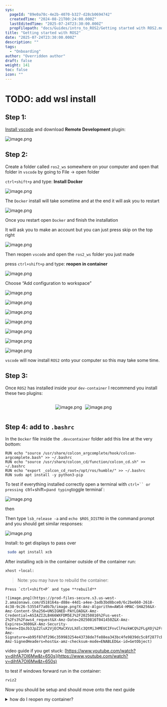 ```yaml
---
sys:
  pageId: "89e0a78c-4e2b-4070-b327-d28cb0694742"
  createdTime: "2024-08-21T00:24:00.000Z"
  lastEditedTime: "2025-07-24T23:30:00.000Z"
  propFilepath: "docs/Guides/intro_to_ROS2/Getting started with ROS2.md"
title: "Getting started with ROS2"
date: "2025-07-24T23:30:00.000Z"
description: ""
tags:
  - "Onboarding"
author: "Overridden author"
draft: false
weight: 141
toc: false
icon: ""
---
```


# TODO: add wsl install

## Step 1:

[Install vscode](https://code.visualstudio.com/download) and download **Remote Development** plugin:

![image.png](https://prod-files-secure.s3.us-west-2.amazonaws.com/d518164a-d88e-44d1-a4ee-3adb3bd8bce0/efb52993-1881-4a40-b95e-6f020334f022/image.png?X-Amz-Algorithm=AWS4-HMAC-SHA256&X-Amz-Content-Sha256=UNSIGNED-PAYLOAD&X-Amz-Credential=ASIAZI2LB4665FDUDGFG%2F20250816%2Fus-west-2%2Fs3%2Faws4_request&X-Amz-Date=20250816T041445Z&X-Amz-Expires=3600&X-Amz-Security-Token=IQoJb3JpZ2luX2VjECMaCXVzLXdlc3QtMiJIMEYCIQChYHga%2FTRXT48ZnCSNkFMQCpi3OyZLDg22ZplsXJcu4AIhAMrJ9l5FuEiWhHzxM3HycPIrLoZr6wDEefl7nKTcGSBCKv8DCGwQABoMNjM3NDIzMTgzODA1IgxuMaVjpF45GvUVm0Qq3APyjUfIVDxkt208P38JMMvSNuAxVddYvsRPKeHY13aLaE8cQ%2BSmBRJmK5baQBYB9EcV8CcLML9zFCa53IJQdF3TsckGM8JjDY6zZe8X2e0hdCRX0U0VRdrldMT738lg8dryAm6hrqv5I9j6nuu2hiedQZNiWgx2jfn4uH9zomsUf2o5Y5qmFsrauYRt1nA%2B9QNlerPFu2SpmQk2cToxHqPhXlVYQmaeMmwYv7diJMt7GQo1kksEjCq6I4RgZHMEH7pzUYiNarWMW4iHzdYZ0gh0Cd62CcPWeHjOi5OdANslTQ%2FCVqJb8xxg04YRuxESXqVRLgelG1hoBSM0eYyviPO%2B7Kb4p7QKAOXV0678afhh%2Bqrp45DOq8tXrxsP%2FQH2KypCKMDOWy6AkSpXB1f56Htp7TsqWT6reDXekxNFg1ld93MFQ9vGSEt2xC5qOvyC1bFTTM8B8RKrG4yjeYvtUFM27YwAxlUWeVtYwYCDG6sWGL1y61Ji4zF4tLtur5VRF0MMeFwFYqna4VUNT0Cx6k%2FSBpM0x%2FCLOfTooiyXT1PrfetZYsWz9xkMeU%2FiMNMXFjqTTgfDMzJqbKa8S5sEo4qvoMBAaJcyAM82wP%2FEpzo3MZsU39uQXZB8jz3j2zC84%2F%2FEBjqkAQBmFeYlPt3uMPXpr4jZMXeWB3LhHj5nEJyzsvWDzQOJAm08DA9EErObtAB1merGfTILjSxLWSI5NtgiuBwLHhGArzg5pXTSgUccPfg%2B7jm6%2BTfzosygFlhRkAJ%2FwOGmq4npr5%2B9NHeY8DmNXxySWzuBNj7k1J6qhSmkHMpB0TgI3zle%2F7mTfznXQM0%2FHNaiUx096gnO7uSUpu2Xu5NrEAYbGyfG&X-Amz-Signature=fabe9aa561f73e0c3ecd75c1d60ab76ffffd3fc36ff7af7e5dfa7b287b1e2f91&X-Amz-SignedHeaders=host&x-amz-checksum-mode=ENABLED&x-id=GetObject)

## Step 2:

Create a folder called `ros2_ws` somewhere on your computer and open that folder in `vscode` by going to File → open folder 

`ctrl+shift+p` and type: **Install Docker**

![image.png](https://prod-files-secure.s3.us-west-2.amazonaws.com/d518164a-d88e-44d1-a4ee-3adb3bd8bce0/2269dc0e-1cd5-47ff-bceb-c04ad9b2eab0/image.png?X-Amz-Algorithm=AWS4-HMAC-SHA256&X-Amz-Content-Sha256=UNSIGNED-PAYLOAD&X-Amz-Credential=ASIAZI2LB4665FDUDGFG%2F20250816%2Fus-west-2%2Fs3%2Faws4_request&X-Amz-Date=20250816T041445Z&X-Amz-Expires=3600&X-Amz-Security-Token=IQoJb3JpZ2luX2VjECMaCXVzLXdlc3QtMiJIMEYCIQChYHga%2FTRXT48ZnCSNkFMQCpi3OyZLDg22ZplsXJcu4AIhAMrJ9l5FuEiWhHzxM3HycPIrLoZr6wDEefl7nKTcGSBCKv8DCGwQABoMNjM3NDIzMTgzODA1IgxuMaVjpF45GvUVm0Qq3APyjUfIVDxkt208P38JMMvSNuAxVddYvsRPKeHY13aLaE8cQ%2BSmBRJmK5baQBYB9EcV8CcLML9zFCa53IJQdF3TsckGM8JjDY6zZe8X2e0hdCRX0U0VRdrldMT738lg8dryAm6hrqv5I9j6nuu2hiedQZNiWgx2jfn4uH9zomsUf2o5Y5qmFsrauYRt1nA%2B9QNlerPFu2SpmQk2cToxHqPhXlVYQmaeMmwYv7diJMt7GQo1kksEjCq6I4RgZHMEH7pzUYiNarWMW4iHzdYZ0gh0Cd62CcPWeHjOi5OdANslTQ%2FCVqJb8xxg04YRuxESXqVRLgelG1hoBSM0eYyviPO%2B7Kb4p7QKAOXV0678afhh%2Bqrp45DOq8tXrxsP%2FQH2KypCKMDOWy6AkSpXB1f56Htp7TsqWT6reDXekxNFg1ld93MFQ9vGSEt2xC5qOvyC1bFTTM8B8RKrG4yjeYvtUFM27YwAxlUWeVtYwYCDG6sWGL1y61Ji4zF4tLtur5VRF0MMeFwFYqna4VUNT0Cx6k%2FSBpM0x%2FCLOfTooiyXT1PrfetZYsWz9xkMeU%2FiMNMXFjqTTgfDMzJqbKa8S5sEo4qvoMBAaJcyAM82wP%2FEpzo3MZsU39uQXZB8jz3j2zC84%2F%2FEBjqkAQBmFeYlPt3uMPXpr4jZMXeWB3LhHj5nEJyzsvWDzQOJAm08DA9EErObtAB1merGfTILjSxLWSI5NtgiuBwLHhGArzg5pXTSgUccPfg%2B7jm6%2BTfzosygFlhRkAJ%2FwOGmq4npr5%2B9NHeY8DmNXxySWzuBNj7k1J6qhSmkHMpB0TgI3zle%2F7mTfznXQM0%2FHNaiUx096gnO7uSUpu2Xu5NrEAYbGyfG&X-Amz-Signature=f07b4c3b6ef492f554ad7b941b741ee539ade3f72be4671f53e792d3aa2e4932&X-Amz-SignedHeaders=host&x-amz-checksum-mode=ENABLED&x-id=GetObject)

The `Docker` install will take sometime and at the end it will ask you to restart

![image.png](https://prod-files-secure.s3.us-west-2.amazonaws.com/d518164a-d88e-44d1-a4ee-3adb3bd8bce0/ed233f78-be33-4b1f-b89c-9c346c0e961e/image.png?X-Amz-Algorithm=AWS4-HMAC-SHA256&X-Amz-Content-Sha256=UNSIGNED-PAYLOAD&X-Amz-Credential=ASIAZI2LB4665FDUDGFG%2F20250816%2Fus-west-2%2Fs3%2Faws4_request&X-Amz-Date=20250816T041445Z&X-Amz-Expires=3600&X-Amz-Security-Token=IQoJb3JpZ2luX2VjECMaCXVzLXdlc3QtMiJIMEYCIQChYHga%2FTRXT48ZnCSNkFMQCpi3OyZLDg22ZplsXJcu4AIhAMrJ9l5FuEiWhHzxM3HycPIrLoZr6wDEefl7nKTcGSBCKv8DCGwQABoMNjM3NDIzMTgzODA1IgxuMaVjpF45GvUVm0Qq3APyjUfIVDxkt208P38JMMvSNuAxVddYvsRPKeHY13aLaE8cQ%2BSmBRJmK5baQBYB9EcV8CcLML9zFCa53IJQdF3TsckGM8JjDY6zZe8X2e0hdCRX0U0VRdrldMT738lg8dryAm6hrqv5I9j6nuu2hiedQZNiWgx2jfn4uH9zomsUf2o5Y5qmFsrauYRt1nA%2B9QNlerPFu2SpmQk2cToxHqPhXlVYQmaeMmwYv7diJMt7GQo1kksEjCq6I4RgZHMEH7pzUYiNarWMW4iHzdYZ0gh0Cd62CcPWeHjOi5OdANslTQ%2FCVqJb8xxg04YRuxESXqVRLgelG1hoBSM0eYyviPO%2B7Kb4p7QKAOXV0678afhh%2Bqrp45DOq8tXrxsP%2FQH2KypCKMDOWy6AkSpXB1f56Htp7TsqWT6reDXekxNFg1ld93MFQ9vGSEt2xC5qOvyC1bFTTM8B8RKrG4yjeYvtUFM27YwAxlUWeVtYwYCDG6sWGL1y61Ji4zF4tLtur5VRF0MMeFwFYqna4VUNT0Cx6k%2FSBpM0x%2FCLOfTooiyXT1PrfetZYsWz9xkMeU%2FiMNMXFjqTTgfDMzJqbKa8S5sEo4qvoMBAaJcyAM82wP%2FEpzo3MZsU39uQXZB8jz3j2zC84%2F%2FEBjqkAQBmFeYlPt3uMPXpr4jZMXeWB3LhHj5nEJyzsvWDzQOJAm08DA9EErObtAB1merGfTILjSxLWSI5NtgiuBwLHhGArzg5pXTSgUccPfg%2B7jm6%2BTfzosygFlhRkAJ%2FwOGmq4npr5%2B9NHeY8DmNXxySWzuBNj7k1J6qhSmkHMpB0TgI3zle%2F7mTfznXQM0%2FHNaiUx096gnO7uSUpu2Xu5NrEAYbGyfG&X-Amz-Signature=4ced7c487027b709626c0e1c33e40974806bb706a5022dec4156c90917cc06fa&X-Amz-SignedHeaders=host&x-amz-checksum-mode=ENABLED&x-id=GetObject)

Once you restart open `Docker` and finish the installation

It will ask you to make an account but you can just press skip on the top right

![image.png](https://prod-files-secure.s3.us-west-2.amazonaws.com/d518164a-d88e-44d1-a4ee-3adb3bd8bce0/21010ad9-1659-4fd9-9f59-9932a09b2a3d/image.png?X-Amz-Algorithm=AWS4-HMAC-SHA256&X-Amz-Content-Sha256=UNSIGNED-PAYLOAD&X-Amz-Credential=ASIAZI2LB4665FDUDGFG%2F20250816%2Fus-west-2%2Fs3%2Faws4_request&X-Amz-Date=20250816T041445Z&X-Amz-Expires=3600&X-Amz-Security-Token=IQoJb3JpZ2luX2VjECMaCXVzLXdlc3QtMiJIMEYCIQChYHga%2FTRXT48ZnCSNkFMQCpi3OyZLDg22ZplsXJcu4AIhAMrJ9l5FuEiWhHzxM3HycPIrLoZr6wDEefl7nKTcGSBCKv8DCGwQABoMNjM3NDIzMTgzODA1IgxuMaVjpF45GvUVm0Qq3APyjUfIVDxkt208P38JMMvSNuAxVddYvsRPKeHY13aLaE8cQ%2BSmBRJmK5baQBYB9EcV8CcLML9zFCa53IJQdF3TsckGM8JjDY6zZe8X2e0hdCRX0U0VRdrldMT738lg8dryAm6hrqv5I9j6nuu2hiedQZNiWgx2jfn4uH9zomsUf2o5Y5qmFsrauYRt1nA%2B9QNlerPFu2SpmQk2cToxHqPhXlVYQmaeMmwYv7diJMt7GQo1kksEjCq6I4RgZHMEH7pzUYiNarWMW4iHzdYZ0gh0Cd62CcPWeHjOi5OdANslTQ%2FCVqJb8xxg04YRuxESXqVRLgelG1hoBSM0eYyviPO%2B7Kb4p7QKAOXV0678afhh%2Bqrp45DOq8tXrxsP%2FQH2KypCKMDOWy6AkSpXB1f56Htp7TsqWT6reDXekxNFg1ld93MFQ9vGSEt2xC5qOvyC1bFTTM8B8RKrG4yjeYvtUFM27YwAxlUWeVtYwYCDG6sWGL1y61Ji4zF4tLtur5VRF0MMeFwFYqna4VUNT0Cx6k%2FSBpM0x%2FCLOfTooiyXT1PrfetZYsWz9xkMeU%2FiMNMXFjqTTgfDMzJqbKa8S5sEo4qvoMBAaJcyAM82wP%2FEpzo3MZsU39uQXZB8jz3j2zC84%2F%2FEBjqkAQBmFeYlPt3uMPXpr4jZMXeWB3LhHj5nEJyzsvWDzQOJAm08DA9EErObtAB1merGfTILjSxLWSI5NtgiuBwLHhGArzg5pXTSgUccPfg%2B7jm6%2BTfzosygFlhRkAJ%2FwOGmq4npr5%2B9NHeY8DmNXxySWzuBNj7k1J6qhSmkHMpB0TgI3zle%2F7mTfznXQM0%2FHNaiUx096gnO7uSUpu2Xu5NrEAYbGyfG&X-Amz-Signature=face3235c7abe9caaa311171dae28dcf90e99e9dff3c5c8730f9986529eb0daa&X-Amz-SignedHeaders=host&x-amz-checksum-mode=ENABLED&x-id=GetObject)

Then reopen `vscode` and open the `ros2_ws` folder you just made

press `ctrl+shift+p` and type: **reopen in container**

![image.png](https://prod-files-secure.s3.us-west-2.amazonaws.com/d518164a-d88e-44d1-a4ee-3adb3bd8bce0/4e93b8c2-41ad-488c-8095-c74205196118/image.png?X-Amz-Algorithm=AWS4-HMAC-SHA256&X-Amz-Content-Sha256=UNSIGNED-PAYLOAD&X-Amz-Credential=ASIAZI2LB4665FDUDGFG%2F20250816%2Fus-west-2%2Fs3%2Faws4_request&X-Amz-Date=20250816T041445Z&X-Amz-Expires=3600&X-Amz-Security-Token=IQoJb3JpZ2luX2VjECMaCXVzLXdlc3QtMiJIMEYCIQChYHga%2FTRXT48ZnCSNkFMQCpi3OyZLDg22ZplsXJcu4AIhAMrJ9l5FuEiWhHzxM3HycPIrLoZr6wDEefl7nKTcGSBCKv8DCGwQABoMNjM3NDIzMTgzODA1IgxuMaVjpF45GvUVm0Qq3APyjUfIVDxkt208P38JMMvSNuAxVddYvsRPKeHY13aLaE8cQ%2BSmBRJmK5baQBYB9EcV8CcLML9zFCa53IJQdF3TsckGM8JjDY6zZe8X2e0hdCRX0U0VRdrldMT738lg8dryAm6hrqv5I9j6nuu2hiedQZNiWgx2jfn4uH9zomsUf2o5Y5qmFsrauYRt1nA%2B9QNlerPFu2SpmQk2cToxHqPhXlVYQmaeMmwYv7diJMt7GQo1kksEjCq6I4RgZHMEH7pzUYiNarWMW4iHzdYZ0gh0Cd62CcPWeHjOi5OdANslTQ%2FCVqJb8xxg04YRuxESXqVRLgelG1hoBSM0eYyviPO%2B7Kb4p7QKAOXV0678afhh%2Bqrp45DOq8tXrxsP%2FQH2KypCKMDOWy6AkSpXB1f56Htp7TsqWT6reDXekxNFg1ld93MFQ9vGSEt2xC5qOvyC1bFTTM8B8RKrG4yjeYvtUFM27YwAxlUWeVtYwYCDG6sWGL1y61Ji4zF4tLtur5VRF0MMeFwFYqna4VUNT0Cx6k%2FSBpM0x%2FCLOfTooiyXT1PrfetZYsWz9xkMeU%2FiMNMXFjqTTgfDMzJqbKa8S5sEo4qvoMBAaJcyAM82wP%2FEpzo3MZsU39uQXZB8jz3j2zC84%2F%2FEBjqkAQBmFeYlPt3uMPXpr4jZMXeWB3LhHj5nEJyzsvWDzQOJAm08DA9EErObtAB1merGfTILjSxLWSI5NtgiuBwLHhGArzg5pXTSgUccPfg%2B7jm6%2BTfzosygFlhRkAJ%2FwOGmq4npr5%2B9NHeY8DmNXxySWzuBNj7k1J6qhSmkHMpB0TgI3zle%2F7mTfznXQM0%2FHNaiUx096gnO7uSUpu2Xu5NrEAYbGyfG&X-Amz-Signature=337c1441ff740d722ab7d7fb0a63d8ebb70aba75540c74830fbd67d98b65fa53&X-Amz-SignedHeaders=host&x-amz-checksum-mode=ENABLED&x-id=GetObject)

Choose “Add configuration to workspace”

![image.png](https://prod-files-secure.s3.us-west-2.amazonaws.com/d518164a-d88e-44d1-a4ee-3adb3bd8bce0/9560b282-5060-4989-ba37-97e7b2c22476/image.png?X-Amz-Algorithm=AWS4-HMAC-SHA256&X-Amz-Content-Sha256=UNSIGNED-PAYLOAD&X-Amz-Credential=ASIAZI2LB4665FDUDGFG%2F20250816%2Fus-west-2%2Fs3%2Faws4_request&X-Amz-Date=20250816T041445Z&X-Amz-Expires=3600&X-Amz-Security-Token=IQoJb3JpZ2luX2VjECMaCXVzLXdlc3QtMiJIMEYCIQChYHga%2FTRXT48ZnCSNkFMQCpi3OyZLDg22ZplsXJcu4AIhAMrJ9l5FuEiWhHzxM3HycPIrLoZr6wDEefl7nKTcGSBCKv8DCGwQABoMNjM3NDIzMTgzODA1IgxuMaVjpF45GvUVm0Qq3APyjUfIVDxkt208P38JMMvSNuAxVddYvsRPKeHY13aLaE8cQ%2BSmBRJmK5baQBYB9EcV8CcLML9zFCa53IJQdF3TsckGM8JjDY6zZe8X2e0hdCRX0U0VRdrldMT738lg8dryAm6hrqv5I9j6nuu2hiedQZNiWgx2jfn4uH9zomsUf2o5Y5qmFsrauYRt1nA%2B9QNlerPFu2SpmQk2cToxHqPhXlVYQmaeMmwYv7diJMt7GQo1kksEjCq6I4RgZHMEH7pzUYiNarWMW4iHzdYZ0gh0Cd62CcPWeHjOi5OdANslTQ%2FCVqJb8xxg04YRuxESXqVRLgelG1hoBSM0eYyviPO%2B7Kb4p7QKAOXV0678afhh%2Bqrp45DOq8tXrxsP%2FQH2KypCKMDOWy6AkSpXB1f56Htp7TsqWT6reDXekxNFg1ld93MFQ9vGSEt2xC5qOvyC1bFTTM8B8RKrG4yjeYvtUFM27YwAxlUWeVtYwYCDG6sWGL1y61Ji4zF4tLtur5VRF0MMeFwFYqna4VUNT0Cx6k%2FSBpM0x%2FCLOfTooiyXT1PrfetZYsWz9xkMeU%2FiMNMXFjqTTgfDMzJqbKa8S5sEo4qvoMBAaJcyAM82wP%2FEpzo3MZsU39uQXZB8jz3j2zC84%2F%2FEBjqkAQBmFeYlPt3uMPXpr4jZMXeWB3LhHj5nEJyzsvWDzQOJAm08DA9EErObtAB1merGfTILjSxLWSI5NtgiuBwLHhGArzg5pXTSgUccPfg%2B7jm6%2BTfzosygFlhRkAJ%2FwOGmq4npr5%2B9NHeY8DmNXxySWzuBNj7k1J6qhSmkHMpB0TgI3zle%2F7mTfznXQM0%2FHNaiUx096gnO7uSUpu2Xu5NrEAYbGyfG&X-Amz-Signature=6c862d88d2fedaa17c6bac70111c8bf6b6df74376f1b47be841d92d6ec68ac95&X-Amz-SignedHeaders=host&x-amz-checksum-mode=ENABLED&x-id=GetObject)

![image.png](https://prod-files-secure.s3.us-west-2.amazonaws.com/d518164a-d88e-44d1-a4ee-3adb3bd8bce0/2ee63f81-886b-48e8-a553-dc6e5eac99e4/image.png?X-Amz-Algorithm=AWS4-HMAC-SHA256&X-Amz-Content-Sha256=UNSIGNED-PAYLOAD&X-Amz-Credential=ASIAZI2LB4665FDUDGFG%2F20250816%2Fus-west-2%2Fs3%2Faws4_request&X-Amz-Date=20250816T041445Z&X-Amz-Expires=3600&X-Amz-Security-Token=IQoJb3JpZ2luX2VjECMaCXVzLXdlc3QtMiJIMEYCIQChYHga%2FTRXT48ZnCSNkFMQCpi3OyZLDg22ZplsXJcu4AIhAMrJ9l5FuEiWhHzxM3HycPIrLoZr6wDEefl7nKTcGSBCKv8DCGwQABoMNjM3NDIzMTgzODA1IgxuMaVjpF45GvUVm0Qq3APyjUfIVDxkt208P38JMMvSNuAxVddYvsRPKeHY13aLaE8cQ%2BSmBRJmK5baQBYB9EcV8CcLML9zFCa53IJQdF3TsckGM8JjDY6zZe8X2e0hdCRX0U0VRdrldMT738lg8dryAm6hrqv5I9j6nuu2hiedQZNiWgx2jfn4uH9zomsUf2o5Y5qmFsrauYRt1nA%2B9QNlerPFu2SpmQk2cToxHqPhXlVYQmaeMmwYv7diJMt7GQo1kksEjCq6I4RgZHMEH7pzUYiNarWMW4iHzdYZ0gh0Cd62CcPWeHjOi5OdANslTQ%2FCVqJb8xxg04YRuxESXqVRLgelG1hoBSM0eYyviPO%2B7Kb4p7QKAOXV0678afhh%2Bqrp45DOq8tXrxsP%2FQH2KypCKMDOWy6AkSpXB1f56Htp7TsqWT6reDXekxNFg1ld93MFQ9vGSEt2xC5qOvyC1bFTTM8B8RKrG4yjeYvtUFM27YwAxlUWeVtYwYCDG6sWGL1y61Ji4zF4tLtur5VRF0MMeFwFYqna4VUNT0Cx6k%2FSBpM0x%2FCLOfTooiyXT1PrfetZYsWz9xkMeU%2FiMNMXFjqTTgfDMzJqbKa8S5sEo4qvoMBAaJcyAM82wP%2FEpzo3MZsU39uQXZB8jz3j2zC84%2F%2FEBjqkAQBmFeYlPt3uMPXpr4jZMXeWB3LhHj5nEJyzsvWDzQOJAm08DA9EErObtAB1merGfTILjSxLWSI5NtgiuBwLHhGArzg5pXTSgUccPfg%2B7jm6%2BTfzosygFlhRkAJ%2FwOGmq4npr5%2B9NHeY8DmNXxySWzuBNj7k1J6qhSmkHMpB0TgI3zle%2F7mTfznXQM0%2FHNaiUx096gnO7uSUpu2Xu5NrEAYbGyfG&X-Amz-Signature=22697db058abb8e8796e45543a6ce691e226851eee23cfbb5870a8317e3e481a&X-Amz-SignedHeaders=host&x-amz-checksum-mode=ENABLED&x-id=GetObject)

![image.png](https://prod-files-secure.s3.us-west-2.amazonaws.com/d518164a-d88e-44d1-a4ee-3adb3bd8bce0/e0fd626c-c8b6-4b2c-95d1-fa4c26514504/image.png?X-Amz-Algorithm=AWS4-HMAC-SHA256&X-Amz-Content-Sha256=UNSIGNED-PAYLOAD&X-Amz-Credential=ASIAZI2LB4665FDUDGFG%2F20250816%2Fus-west-2%2Fs3%2Faws4_request&X-Amz-Date=20250816T041445Z&X-Amz-Expires=3600&X-Amz-Security-Token=IQoJb3JpZ2luX2VjECMaCXVzLXdlc3QtMiJIMEYCIQChYHga%2FTRXT48ZnCSNkFMQCpi3OyZLDg22ZplsXJcu4AIhAMrJ9l5FuEiWhHzxM3HycPIrLoZr6wDEefl7nKTcGSBCKv8DCGwQABoMNjM3NDIzMTgzODA1IgxuMaVjpF45GvUVm0Qq3APyjUfIVDxkt208P38JMMvSNuAxVddYvsRPKeHY13aLaE8cQ%2BSmBRJmK5baQBYB9EcV8CcLML9zFCa53IJQdF3TsckGM8JjDY6zZe8X2e0hdCRX0U0VRdrldMT738lg8dryAm6hrqv5I9j6nuu2hiedQZNiWgx2jfn4uH9zomsUf2o5Y5qmFsrauYRt1nA%2B9QNlerPFu2SpmQk2cToxHqPhXlVYQmaeMmwYv7diJMt7GQo1kksEjCq6I4RgZHMEH7pzUYiNarWMW4iHzdYZ0gh0Cd62CcPWeHjOi5OdANslTQ%2FCVqJb8xxg04YRuxESXqVRLgelG1hoBSM0eYyviPO%2B7Kb4p7QKAOXV0678afhh%2Bqrp45DOq8tXrxsP%2FQH2KypCKMDOWy6AkSpXB1f56Htp7TsqWT6reDXekxNFg1ld93MFQ9vGSEt2xC5qOvyC1bFTTM8B8RKrG4yjeYvtUFM27YwAxlUWeVtYwYCDG6sWGL1y61Ji4zF4tLtur5VRF0MMeFwFYqna4VUNT0Cx6k%2FSBpM0x%2FCLOfTooiyXT1PrfetZYsWz9xkMeU%2FiMNMXFjqTTgfDMzJqbKa8S5sEo4qvoMBAaJcyAM82wP%2FEpzo3MZsU39uQXZB8jz3j2zC84%2F%2FEBjqkAQBmFeYlPt3uMPXpr4jZMXeWB3LhHj5nEJyzsvWDzQOJAm08DA9EErObtAB1merGfTILjSxLWSI5NtgiuBwLHhGArzg5pXTSgUccPfg%2B7jm6%2BTfzosygFlhRkAJ%2FwOGmq4npr5%2B9NHeY8DmNXxySWzuBNj7k1J6qhSmkHMpB0TgI3zle%2F7mTfznXQM0%2FHNaiUx096gnO7uSUpu2Xu5NrEAYbGyfG&X-Amz-Signature=006a04faa2a6b8f0fc28c24cb3f22a0d90efe6cd9bb9dd2ab93802b1e599c2cf&X-Amz-SignedHeaders=host&x-amz-checksum-mode=ENABLED&x-id=GetObject)

![image.png](https://prod-files-secure.s3.us-west-2.amazonaws.com/d518164a-d88e-44d1-a4ee-3adb3bd8bce0/a2e13f50-d2ab-4719-a4c2-7ced634bfc9d/image.png?X-Amz-Algorithm=AWS4-HMAC-SHA256&X-Amz-Content-Sha256=UNSIGNED-PAYLOAD&X-Amz-Credential=ASIAZI2LB4665FDUDGFG%2F20250816%2Fus-west-2%2Fs3%2Faws4_request&X-Amz-Date=20250816T041445Z&X-Amz-Expires=3600&X-Amz-Security-Token=IQoJb3JpZ2luX2VjECMaCXVzLXdlc3QtMiJIMEYCIQChYHga%2FTRXT48ZnCSNkFMQCpi3OyZLDg22ZplsXJcu4AIhAMrJ9l5FuEiWhHzxM3HycPIrLoZr6wDEefl7nKTcGSBCKv8DCGwQABoMNjM3NDIzMTgzODA1IgxuMaVjpF45GvUVm0Qq3APyjUfIVDxkt208P38JMMvSNuAxVddYvsRPKeHY13aLaE8cQ%2BSmBRJmK5baQBYB9EcV8CcLML9zFCa53IJQdF3TsckGM8JjDY6zZe8X2e0hdCRX0U0VRdrldMT738lg8dryAm6hrqv5I9j6nuu2hiedQZNiWgx2jfn4uH9zomsUf2o5Y5qmFsrauYRt1nA%2B9QNlerPFu2SpmQk2cToxHqPhXlVYQmaeMmwYv7diJMt7GQo1kksEjCq6I4RgZHMEH7pzUYiNarWMW4iHzdYZ0gh0Cd62CcPWeHjOi5OdANslTQ%2FCVqJb8xxg04YRuxESXqVRLgelG1hoBSM0eYyviPO%2B7Kb4p7QKAOXV0678afhh%2Bqrp45DOq8tXrxsP%2FQH2KypCKMDOWy6AkSpXB1f56Htp7TsqWT6reDXekxNFg1ld93MFQ9vGSEt2xC5qOvyC1bFTTM8B8RKrG4yjeYvtUFM27YwAxlUWeVtYwYCDG6sWGL1y61Ji4zF4tLtur5VRF0MMeFwFYqna4VUNT0Cx6k%2FSBpM0x%2FCLOfTooiyXT1PrfetZYsWz9xkMeU%2FiMNMXFjqTTgfDMzJqbKa8S5sEo4qvoMBAaJcyAM82wP%2FEpzo3MZsU39uQXZB8jz3j2zC84%2F%2FEBjqkAQBmFeYlPt3uMPXpr4jZMXeWB3LhHj5nEJyzsvWDzQOJAm08DA9EErObtAB1merGfTILjSxLWSI5NtgiuBwLHhGArzg5pXTSgUccPfg%2B7jm6%2BTfzosygFlhRkAJ%2FwOGmq4npr5%2B9NHeY8DmNXxySWzuBNj7k1J6qhSmkHMpB0TgI3zle%2F7mTfznXQM0%2FHNaiUx096gnO7uSUpu2Xu5NrEAYbGyfG&X-Amz-Signature=2b5436f941ab6ebebe6d44fa539d7c84b618987dc6fbde829564b1fbe3a0a4f0&X-Amz-SignedHeaders=host&x-amz-checksum-mode=ENABLED&x-id=GetObject)

![image.png](https://prod-files-secure.s3.us-west-2.amazonaws.com/d518164a-d88e-44d1-a4ee-3adb3bd8bce0/6cc478ad-aaba-4bf7-9fcc-403277ab896c/image.png?X-Amz-Algorithm=AWS4-HMAC-SHA256&X-Amz-Content-Sha256=UNSIGNED-PAYLOAD&X-Amz-Credential=ASIAZI2LB4665FDUDGFG%2F20250816%2Fus-west-2%2Fs3%2Faws4_request&X-Amz-Date=20250816T041445Z&X-Amz-Expires=3600&X-Amz-Security-Token=IQoJb3JpZ2luX2VjECMaCXVzLXdlc3QtMiJIMEYCIQChYHga%2FTRXT48ZnCSNkFMQCpi3OyZLDg22ZplsXJcu4AIhAMrJ9l5FuEiWhHzxM3HycPIrLoZr6wDEefl7nKTcGSBCKv8DCGwQABoMNjM3NDIzMTgzODA1IgxuMaVjpF45GvUVm0Qq3APyjUfIVDxkt208P38JMMvSNuAxVddYvsRPKeHY13aLaE8cQ%2BSmBRJmK5baQBYB9EcV8CcLML9zFCa53IJQdF3TsckGM8JjDY6zZe8X2e0hdCRX0U0VRdrldMT738lg8dryAm6hrqv5I9j6nuu2hiedQZNiWgx2jfn4uH9zomsUf2o5Y5qmFsrauYRt1nA%2B9QNlerPFu2SpmQk2cToxHqPhXlVYQmaeMmwYv7diJMt7GQo1kksEjCq6I4RgZHMEH7pzUYiNarWMW4iHzdYZ0gh0Cd62CcPWeHjOi5OdANslTQ%2FCVqJb8xxg04YRuxESXqVRLgelG1hoBSM0eYyviPO%2B7Kb4p7QKAOXV0678afhh%2Bqrp45DOq8tXrxsP%2FQH2KypCKMDOWy6AkSpXB1f56Htp7TsqWT6reDXekxNFg1ld93MFQ9vGSEt2xC5qOvyC1bFTTM8B8RKrG4yjeYvtUFM27YwAxlUWeVtYwYCDG6sWGL1y61Ji4zF4tLtur5VRF0MMeFwFYqna4VUNT0Cx6k%2FSBpM0x%2FCLOfTooiyXT1PrfetZYsWz9xkMeU%2FiMNMXFjqTTgfDMzJqbKa8S5sEo4qvoMBAaJcyAM82wP%2FEpzo3MZsU39uQXZB8jz3j2zC84%2F%2FEBjqkAQBmFeYlPt3uMPXpr4jZMXeWB3LhHj5nEJyzsvWDzQOJAm08DA9EErObtAB1merGfTILjSxLWSI5NtgiuBwLHhGArzg5pXTSgUccPfg%2B7jm6%2BTfzosygFlhRkAJ%2FwOGmq4npr5%2B9NHeY8DmNXxySWzuBNj7k1J6qhSmkHMpB0TgI3zle%2F7mTfznXQM0%2FHNaiUx096gnO7uSUpu2Xu5NrEAYbGyfG&X-Amz-Signature=c0d21ee9a607b4e299b1d431ebb6795656567cfba586e91946189926d792d5a1&X-Amz-SignedHeaders=host&x-amz-checksum-mode=ENABLED&x-id=GetObject)

![image.png](https://prod-files-secure.s3.us-west-2.amazonaws.com/d518164a-d88e-44d1-a4ee-3adb3bd8bce0/53255b28-f75e-430f-b9e3-c0ac8577e42b/image.png?X-Amz-Algorithm=AWS4-HMAC-SHA256&X-Amz-Content-Sha256=UNSIGNED-PAYLOAD&X-Amz-Credential=ASIAZI2LB4665FDUDGFG%2F20250816%2Fus-west-2%2Fs3%2Faws4_request&X-Amz-Date=20250816T041445Z&X-Amz-Expires=3600&X-Amz-Security-Token=IQoJb3JpZ2luX2VjECMaCXVzLXdlc3QtMiJIMEYCIQChYHga%2FTRXT48ZnCSNkFMQCpi3OyZLDg22ZplsXJcu4AIhAMrJ9l5FuEiWhHzxM3HycPIrLoZr6wDEefl7nKTcGSBCKv8DCGwQABoMNjM3NDIzMTgzODA1IgxuMaVjpF45GvUVm0Qq3APyjUfIVDxkt208P38JMMvSNuAxVddYvsRPKeHY13aLaE8cQ%2BSmBRJmK5baQBYB9EcV8CcLML9zFCa53IJQdF3TsckGM8JjDY6zZe8X2e0hdCRX0U0VRdrldMT738lg8dryAm6hrqv5I9j6nuu2hiedQZNiWgx2jfn4uH9zomsUf2o5Y5qmFsrauYRt1nA%2B9QNlerPFu2SpmQk2cToxHqPhXlVYQmaeMmwYv7diJMt7GQo1kksEjCq6I4RgZHMEH7pzUYiNarWMW4iHzdYZ0gh0Cd62CcPWeHjOi5OdANslTQ%2FCVqJb8xxg04YRuxESXqVRLgelG1hoBSM0eYyviPO%2B7Kb4p7QKAOXV0678afhh%2Bqrp45DOq8tXrxsP%2FQH2KypCKMDOWy6AkSpXB1f56Htp7TsqWT6reDXekxNFg1ld93MFQ9vGSEt2xC5qOvyC1bFTTM8B8RKrG4yjeYvtUFM27YwAxlUWeVtYwYCDG6sWGL1y61Ji4zF4tLtur5VRF0MMeFwFYqna4VUNT0Cx6k%2FSBpM0x%2FCLOfTooiyXT1PrfetZYsWz9xkMeU%2FiMNMXFjqTTgfDMzJqbKa8S5sEo4qvoMBAaJcyAM82wP%2FEpzo3MZsU39uQXZB8jz3j2zC84%2F%2FEBjqkAQBmFeYlPt3uMPXpr4jZMXeWB3LhHj5nEJyzsvWDzQOJAm08DA9EErObtAB1merGfTILjSxLWSI5NtgiuBwLHhGArzg5pXTSgUccPfg%2B7jm6%2BTfzosygFlhRkAJ%2FwOGmq4npr5%2B9NHeY8DmNXxySWzuBNj7k1J6qhSmkHMpB0TgI3zle%2F7mTfznXQM0%2FHNaiUx096gnO7uSUpu2Xu5NrEAYbGyfG&X-Amz-Signature=1d91625491b3bfc058d45a8f4646787ef3437003e7a4aa9d60830fedab9f2746&X-Amz-SignedHeaders=host&x-amz-checksum-mode=ENABLED&x-id=GetObject)

![image.png](https://prod-files-secure.s3.us-west-2.amazonaws.com/d518164a-d88e-44d1-a4ee-3adb3bd8bce0/7c562767-5af9-4ffb-97d1-327bcdf4ee00/image.png?X-Amz-Algorithm=AWS4-HMAC-SHA256&X-Amz-Content-Sha256=UNSIGNED-PAYLOAD&X-Amz-Credential=ASIAZI2LB4665FDUDGFG%2F20250816%2Fus-west-2%2Fs3%2Faws4_request&X-Amz-Date=20250816T041445Z&X-Amz-Expires=3600&X-Amz-Security-Token=IQoJb3JpZ2luX2VjECMaCXVzLXdlc3QtMiJIMEYCIQChYHga%2FTRXT48ZnCSNkFMQCpi3OyZLDg22ZplsXJcu4AIhAMrJ9l5FuEiWhHzxM3HycPIrLoZr6wDEefl7nKTcGSBCKv8DCGwQABoMNjM3NDIzMTgzODA1IgxuMaVjpF45GvUVm0Qq3APyjUfIVDxkt208P38JMMvSNuAxVddYvsRPKeHY13aLaE8cQ%2BSmBRJmK5baQBYB9EcV8CcLML9zFCa53IJQdF3TsckGM8JjDY6zZe8X2e0hdCRX0U0VRdrldMT738lg8dryAm6hrqv5I9j6nuu2hiedQZNiWgx2jfn4uH9zomsUf2o5Y5qmFsrauYRt1nA%2B9QNlerPFu2SpmQk2cToxHqPhXlVYQmaeMmwYv7diJMt7GQo1kksEjCq6I4RgZHMEH7pzUYiNarWMW4iHzdYZ0gh0Cd62CcPWeHjOi5OdANslTQ%2FCVqJb8xxg04YRuxESXqVRLgelG1hoBSM0eYyviPO%2B7Kb4p7QKAOXV0678afhh%2Bqrp45DOq8tXrxsP%2FQH2KypCKMDOWy6AkSpXB1f56Htp7TsqWT6reDXekxNFg1ld93MFQ9vGSEt2xC5qOvyC1bFTTM8B8RKrG4yjeYvtUFM27YwAxlUWeVtYwYCDG6sWGL1y61Ji4zF4tLtur5VRF0MMeFwFYqna4VUNT0Cx6k%2FSBpM0x%2FCLOfTooiyXT1PrfetZYsWz9xkMeU%2FiMNMXFjqTTgfDMzJqbKa8S5sEo4qvoMBAaJcyAM82wP%2FEpzo3MZsU39uQXZB8jz3j2zC84%2F%2FEBjqkAQBmFeYlPt3uMPXpr4jZMXeWB3LhHj5nEJyzsvWDzQOJAm08DA9EErObtAB1merGfTILjSxLWSI5NtgiuBwLHhGArzg5pXTSgUccPfg%2B7jm6%2BTfzosygFlhRkAJ%2FwOGmq4npr5%2B9NHeY8DmNXxySWzuBNj7k1J6qhSmkHMpB0TgI3zle%2F7mTfznXQM0%2FHNaiUx096gnO7uSUpu2Xu5NrEAYbGyfG&X-Amz-Signature=f43f3f0baa73261be67c76d3114e45518704a4c304b439523a471b33c799a174&X-Amz-SignedHeaders=host&x-amz-checksum-mode=ENABLED&x-id=GetObject)

`vscode` will now install `ROS2` onto your computer so this may take some time.

## Step 3:

Once `ROS2` has installed inside your `dev-container` I recommend you install these two plugins:

<div style="display: flex;flex-direction: row; column-gap:10px; max-width: 630px;justify-content: center;">
<div>

![image.png](https://prod-files-secure.s3.us-west-2.amazonaws.com/d518164a-d88e-44d1-a4ee-3adb3bd8bce0/3fc3d550-5a54-4ba1-ba6b-faa01cdb7369/image.png?X-Amz-Algorithm=AWS4-HMAC-SHA256&X-Amz-Content-Sha256=UNSIGNED-PAYLOAD&X-Amz-Credential=ASIAZI2LB466U2RYCMH3%2F20250816%2Fus-west-2%2Fs3%2Faws4_request&X-Amz-Date=20250816T041449Z&X-Amz-Expires=3600&X-Amz-Security-Token=IQoJb3JpZ2luX2VjECMaCXVzLXdlc3QtMiJHMEUCIQCkn80%2B38CSqCennxdD1PR6I9%2BzKLjMDVwCPqi9NVVWAgIgD7YJIHBu2%2FkFJB%2BxL4CRjT8rYIHoy%2B%2BZ5belsjPuUWQq%2FwMIbBAAGgw2Mzc0MjMxODM4MDUiDOkQJGy9UWbQgkTLzCrcA1Ms0TJWq%2BCEuU1T37rY8M3CSEUTw%2FKqHE002i3Cj6L8itdLqJYzMUuKTASw5wsdWRkAvRM70VbNl6lQXf%2Fi7esqFTzVXmoRl5YTVSUWIdK6IebCczW%2FGzrt6kYHY3LsRg38Y8VNuQ0%2FKWdvWHfqO0U8DCEBit7DSdihEl2%2BlGj5QPuCQmmwXPUtmv3NcIAztJyATkL0PVCnbJpWuZ17ecIAoLjthY7fqgSVVY3KAXV3qYbUqK%2Bi%2FzU4CtmoQk%2BI6kyGWhzKtIwDsxq%2BNS%2BhCPT4pCZQbrF4DzVS6YBkTtVEjPQsraVVbfpofPFOwtMwx%2BIHBcUjQOoVWWG8ometPO68QCP%2FLGKRglun1l9eiEtrU0OJ7HGYOUTFadZDPjCyGiTY4760G%2BJHCU8Z3Q8objC3VwzLFSFcBxGx9MG66ZmPk3mFGeOl6fqksK3Rn%2BarkADbqugexK4HX26dBRSKawt0CEWsufB4O9rgqNrvvujQLL1%2B7WnyLiBgGNH87jezHGUxKvytsPJIcczF43gl45JCmCnUt%2BF5AJaWJHCT%2FcjUjxtJftLcdwnco8HHB9OmBNodn03TeCumHmIuJn2JNiFrJSJ20FaYMLzgzG%2FZH4HiYwtlIksOQiE2%2BYj%2BMODj%2F8QGOqUBCeBn8okKhoAWkx58g2Ooqd0i6vFXvcrlOMoOoKwKAV1%2B%2FBm3t9ejmjK0LWD0NwdtAPKuwnRumqHKyUV1NolngQxqNoQeYEDpx4znuKo8lmFwCo%2FZ911NuGX%2BRVnRysqYS381j%2BdcFwqv31DCzx688P7Lij%2FMq0ombdRy8fhfjdRl5ttaKzeb8LsLbdW6K%2BOoxQib0joNGqODRW%2BKpiiZIO2rXfdC&X-Amz-Signature=02462ef02327822884e6fa1bafbcb68ab0f51f07496d95c7460dda7bd9edc93b&X-Amz-SignedHeaders=host&x-amz-checksum-mode=ENABLED&x-id=GetObject)

</div>
<div>

![image.png](https://prod-files-secure.s3.us-west-2.amazonaws.com/d518164a-d88e-44d1-a4ee-3adb3bd8bce0/d994cc66-13c2-4093-a5a3-f84cf4601a82/image.png?X-Amz-Algorithm=AWS4-HMAC-SHA256&X-Amz-Content-Sha256=UNSIGNED-PAYLOAD&X-Amz-Credential=ASIAZI2LB466SVJ6XSZF%2F20250816%2Fus-west-2%2Fs3%2Faws4_request&X-Amz-Date=20250816T041449Z&X-Amz-Expires=3600&X-Amz-Security-Token=IQoJb3JpZ2luX2VjECMaCXVzLXdlc3QtMiJIMEYCIQCuVWL2GS4aynjKOvWs0QnxUof6A3%2FVYr5OomAAJd4IpQIhAMEdeo1ycNW1ibhQHAcDCfmbY7r5F0LY%2FW49n3%2B54fOXKv8DCGwQABoMNjM3NDIzMTgzODA1IgxwaSwE3Cw66%2BxG19oq3APSK2pWW7j2QXniyd%2BEUbemonvcfDwH%2By1M9kPQbZp7UwH54fQo4SNFsKVLBw%2BQ8f10CCNnsMRw5%2BPQqLbz0C7hZOIZa3azRJXyPFDSJ2Sa4gbTiSItaXJmFvhNHaI0traYNU49z8y0BfN7dDX2rqwG5KlhQJG3Wmg3ayo%2Fv0yBMihkpJPhJJEofy7glPYArdSQ1qAkv3a3dazxDeHch4LhVJ3UepHUirwI22lD0b6m4vq4d4CIyO0KZ9zKPBDG5l2%2BWnZcQpxMRaO5DDAzGKjuak1zZ83tr7q1bGtWLzdA1Rg3U%2FT8A6d%2BtO5iPnu%2BzG6SI7Osq13t5Rs4ir6RBvAnlXXb32MBWjhMuCOywdx4OO5gnrEoKBpDUNiosXVTLAUnHkJN4sJDIydOctI4yvtygS9OoEWYZseqMCT%2Bu8MbWOTWorrnFTUvdN8y8xkznJHj16XuQPvTZ6SrnvPkn9H4r3GZwU2AcFGKehPIaWm7e94cJfctvtXcPwRQIbEACEwwsOTUQ1i4tqMtMsBcGFE5OJO1fd39At2wjliP4zgoLAkjy%2BbDpeERyoiI1RnkVsjYbOFh6i9takN6Dd5RSUTXBV8zP0szlCPzhSmk6O9H%2BnDChYhbuQmuSo5HzzDV4%2F%2FEBjqkAfP5havHIBIorF4caihpPG0gYd0kJhpRp0ko%2BAZzNvSLdF8TK1eiHSFqZXsNaB0qsmla37AyREVmJGGvU0Bhf9SrO05zjYCFlK0cBrFR4NCGYXsls1lEcGLRpdj2pyuWZxXSwuRTA2C6k1A3rOD6zWeTLL8ljchUrNH0fyiLRLBN6JJv1c%2BUq0msTyroOOGuHvs4%2Fy4msr2SzNVhRsr72IoxE6UU&X-Amz-Signature=3d0474212163ce62ddcc13ec103556b0e07f34f3209e58352fc3459684f11f2c&X-Amz-SignedHeaders=host&x-amz-checksum-mode=ENABLED&x-id=GetObject)

</div>
</div>

## Step 4: add to `.bashrc`

In the `Docker` file inside the `.devcontainer` folder add this line at the very bottom: 

```docker
RUN echo "source /usr/share/colcon_argcomplete/hook/colcon-argcomplete.bash" >> ~/.bashrc
RUN echo "source /usr/share/colcon_cd/function/colcon_cd.sh" >> ~/.bashrc
RUN echo "export _colcon_cd_root=/opt/ros/humble/" >> ~/.bashrc
RUN sudo apt install -y python3-pip 
```

To test if everything installed correctly open a terminal with `ctrl+`` or pressing `ctrl+shift+p` and typing `toggle terminal`:

![image.png](https://prod-files-secure.s3.us-west-2.amazonaws.com/d518164a-d88e-44d1-a4ee-3adb3bd8bce0/6a4943d8-b04e-4c02-9a58-775f3384d1a5/image.png?X-Amz-Algorithm=AWS4-HMAC-SHA256&X-Amz-Content-Sha256=UNSIGNED-PAYLOAD&X-Amz-Credential=ASIAZI2LB4665FDUDGFG%2F20250816%2Fus-west-2%2Fs3%2Faws4_request&X-Amz-Date=20250816T041446Z&X-Amz-Expires=3600&X-Amz-Security-Token=IQoJb3JpZ2luX2VjECMaCXVzLXdlc3QtMiJIMEYCIQChYHga%2FTRXT48ZnCSNkFMQCpi3OyZLDg22ZplsXJcu4AIhAMrJ9l5FuEiWhHzxM3HycPIrLoZr6wDEefl7nKTcGSBCKv8DCGwQABoMNjM3NDIzMTgzODA1IgxuMaVjpF45GvUVm0Qq3APyjUfIVDxkt208P38JMMvSNuAxVddYvsRPKeHY13aLaE8cQ%2BSmBRJmK5baQBYB9EcV8CcLML9zFCa53IJQdF3TsckGM8JjDY6zZe8X2e0hdCRX0U0VRdrldMT738lg8dryAm6hrqv5I9j6nuu2hiedQZNiWgx2jfn4uH9zomsUf2o5Y5qmFsrauYRt1nA%2B9QNlerPFu2SpmQk2cToxHqPhXlVYQmaeMmwYv7diJMt7GQo1kksEjCq6I4RgZHMEH7pzUYiNarWMW4iHzdYZ0gh0Cd62CcPWeHjOi5OdANslTQ%2FCVqJb8xxg04YRuxESXqVRLgelG1hoBSM0eYyviPO%2B7Kb4p7QKAOXV0678afhh%2Bqrp45DOq8tXrxsP%2FQH2KypCKMDOWy6AkSpXB1f56Htp7TsqWT6reDXekxNFg1ld93MFQ9vGSEt2xC5qOvyC1bFTTM8B8RKrG4yjeYvtUFM27YwAxlUWeVtYwYCDG6sWGL1y61Ji4zF4tLtur5VRF0MMeFwFYqna4VUNT0Cx6k%2FSBpM0x%2FCLOfTooiyXT1PrfetZYsWz9xkMeU%2FiMNMXFjqTTgfDMzJqbKa8S5sEo4qvoMBAaJcyAM82wP%2FEpzo3MZsU39uQXZB8jz3j2zC84%2F%2FEBjqkAQBmFeYlPt3uMPXpr4jZMXeWB3LhHj5nEJyzsvWDzQOJAm08DA9EErObtAB1merGfTILjSxLWSI5NtgiuBwLHhGArzg5pXTSgUccPfg%2B7jm6%2BTfzosygFlhRkAJ%2FwOGmq4npr5%2B9NHeY8DmNXxySWzuBNj7k1J6qhSmkHMpB0TgI3zle%2F7mTfznXQM0%2FHNaiUx096gnO7uSUpu2Xu5NrEAYbGyfG&X-Amz-Signature=e7165602a3d44d561ff15e3dc0e6c44291fac0194473c866610d308e5abd7f90&X-Amz-SignedHeaders=host&x-amz-checksum-mode=ENABLED&x-id=GetObject)

then 

Then type `lsb_release -a` and `echo $ROS_DISTRO` in the command prompt and you should get similar responses:

![image.png](https://prod-files-secure.s3.us-west-2.amazonaws.com/d518164a-d88e-44d1-a4ee-3adb3bd8bce0/3e635dec-a805-4e85-8b9e-d000e5b71a4e/image.png?X-Amz-Algorithm=AWS4-HMAC-SHA256&X-Amz-Content-Sha256=UNSIGNED-PAYLOAD&X-Amz-Credential=ASIAZI2LB4665FDUDGFG%2F20250816%2Fus-west-2%2Fs3%2Faws4_request&X-Amz-Date=20250816T041446Z&X-Amz-Expires=3600&X-Amz-Security-Token=IQoJb3JpZ2luX2VjECMaCXVzLXdlc3QtMiJIMEYCIQChYHga%2FTRXT48ZnCSNkFMQCpi3OyZLDg22ZplsXJcu4AIhAMrJ9l5FuEiWhHzxM3HycPIrLoZr6wDEefl7nKTcGSBCKv8DCGwQABoMNjM3NDIzMTgzODA1IgxuMaVjpF45GvUVm0Qq3APyjUfIVDxkt208P38JMMvSNuAxVddYvsRPKeHY13aLaE8cQ%2BSmBRJmK5baQBYB9EcV8CcLML9zFCa53IJQdF3TsckGM8JjDY6zZe8X2e0hdCRX0U0VRdrldMT738lg8dryAm6hrqv5I9j6nuu2hiedQZNiWgx2jfn4uH9zomsUf2o5Y5qmFsrauYRt1nA%2B9QNlerPFu2SpmQk2cToxHqPhXlVYQmaeMmwYv7diJMt7GQo1kksEjCq6I4RgZHMEH7pzUYiNarWMW4iHzdYZ0gh0Cd62CcPWeHjOi5OdANslTQ%2FCVqJb8xxg04YRuxESXqVRLgelG1hoBSM0eYyviPO%2B7Kb4p7QKAOXV0678afhh%2Bqrp45DOq8tXrxsP%2FQH2KypCKMDOWy6AkSpXB1f56Htp7TsqWT6reDXekxNFg1ld93MFQ9vGSEt2xC5qOvyC1bFTTM8B8RKrG4yjeYvtUFM27YwAxlUWeVtYwYCDG6sWGL1y61Ji4zF4tLtur5VRF0MMeFwFYqna4VUNT0Cx6k%2FSBpM0x%2FCLOfTooiyXT1PrfetZYsWz9xkMeU%2FiMNMXFjqTTgfDMzJqbKa8S5sEo4qvoMBAaJcyAM82wP%2FEpzo3MZsU39uQXZB8jz3j2zC84%2F%2FEBjqkAQBmFeYlPt3uMPXpr4jZMXeWB3LhHj5nEJyzsvWDzQOJAm08DA9EErObtAB1merGfTILjSxLWSI5NtgiuBwLHhGArzg5pXTSgUccPfg%2B7jm6%2BTfzosygFlhRkAJ%2FwOGmq4npr5%2B9NHeY8DmNXxySWzuBNj7k1J6qhSmkHMpB0TgI3zle%2F7mTfznXQM0%2FHNaiUx096gnO7uSUpu2Xu5NrEAYbGyfG&X-Amz-Signature=58db81dc50f4a8fedad0794a6567245b07d4e64633c4670c5624481ea4286700&X-Amz-SignedHeaders=host&x-amz-checksum-mode=ENABLED&x-id=GetObject)

Install:  to get displays to pass over

```bash
 sudo apt install xcb
```

After installing xcb in the container outside of the container run:

```python
xhost +local:
```

> Note: you may have to rebuild the container:

	Press `ctrl+shift+P` and type **rebuild**

	![image.png](https://prod-files-secure.s3.us-west-2.amazonaws.com/d518164a-d88e-44d1-a4ee-3adb3bd8bce0/6c2be660-2618-4c38-9c26-53554f7a0b7b/image.png?X-Amz-Algorithm=AWS4-HMAC-SHA256&X-Amz-Content-Sha256=UNSIGNED-PAYLOAD&X-Amz-Credential=ASIAZI2LB466WXFDM5EJ%2F20250816%2Fus-west-2%2Fs3%2Faws4_request&X-Amz-Date=20250816T041450Z&X-Amz-Expires=3600&X-Amz-Security-Token=IQoJb3JpZ2luX2VjECMaCXVzLXdlc3QtMiJHMEUCIFnvClFmzkWCQ%2FLgXOj%2Fsz%2F2L3qk7TBLdZeAB4F8O1uhAiEAopyVTWfnc9nHAGBjcXD5mXG7CqGmvJVWjrMguILlTZMq%2FwMIbBAAGgw2Mzc0MjMxODM4MDUiDOb3s5N0AtmrBz34rCrcA3QrPpZ%2B9xp1uKloh%2BWLnOQArDuVwKRd6yYk84CGT5lmz5PGxYJwpE0OHVX%2BLWWSQ7q0zkwVjNeBjFnIAMfftxAJrceAc9VHWNqPBJ2QMgH3EDQebOKQvQ93Ht3%2FDB%2FdGCII3W5XOVSVTF0n6dzs2jUmJhobOpndEtRshH2IFBMUs14vPeEv9lKC%2FZCTMFRWSa%2BY3UzjWlMmUApMWKHPnCvzJYIA52hiCQAeNlKE%2FsqTGdi44wrZEw3pw2AJpR7xxI56Fn6zCEw30%2Ffa6sBaJLOVq9JOCjMASjMshC9lwR%2B9tb9wuBvyrUT8XkAkITpC8Z79eLtEMFVSfYE%2BOTpvJttNJCN%2FYkAaARYAhxJNiJfUl%2BLWeOo1DNhGoBuLpKAJk3G4Dc2bpmROOg9Uw1W5Uz2nsVWoDx5%2FLT4o%2Fy%2B8t3Vzn0PMJO%2B%2FN0V%2F95%2Bs%2B2nfnT%2BCE7z03GL7JALt%2FdYEx2b%2Fvd5uFqyd%2Bgc90hMIeWoyXTMKobAOQ3dUcVV4gU606f%2F8NXoXIHhN%2F7A6I1oYUL4hFIz4dOX0Hovx5IdR7uUHZymAV%2FJs6QJACUrEtEkOzkW%2FnDYmiB8V10B%2FI7G92MRuVkPzRH6QNPvHeufqfc1omT3ApFyYPGgjQ3qSMMHj%2F8QGOqUBsZCfmxbE2olTDGL5I987qhnJJMwp6ubTrTXoFtRuUC%2F4Mq6neBDfjVxq0NNrXOx8qSZY5VYga4eukt4gBskLvW0bHyCQ2Y3sjGTpgz7LBDk0cPuNvlmHD2adClov0VloeckLCXk6fJQI42ClsJFqlkDbwa2y6cXsvKPbxIHrCdYdWJnfvdZfOdwNS0Zzh1LoAlKAjAKb0ATyQ5E8XE9pIkekWzZ4&X-Amz-Signature=ab95f87df296c359983254e43738de7fe88ea343bc4fe9839dc5c8f2877cb05f&X-Amz-SignedHeaders=host&x-amz-checksum-mode=ENABLED&x-id=GetObject)

video guide if you get stuck: [https://www.youtube.com/watch?v=dihfA7Ol6Mw&t=650s](https://www.youtube.com/watch?v=dihfA7Ol6Mw&t=650s)

to test if windows forward run in the container:

```bash
rviz2
```

Now you should be setup and should move onto the next guide 

<details>
      <summary>how do I reopen my container?</summary>
      TODO:
  </details>
